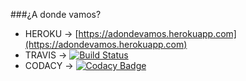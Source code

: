 ###¿A donde vamos? 

* HEROKU -> [https://adondevamos.herokuapp.com](https://adondevamos.herokuapp.com)
* TRAVIS -> [![Build Status](https://travis-ci.org/juanpablocamejo/unq-desapp.svg?branch=master)](https://travis-ci.org/juanpablocamejo/unq-desapp)
* CODACY -> [![Codacy Badge](https://api.codacy.com/project/badge/Grade/f222d5fefe174e17929054448dc993d1)](https://www.codacy.com/app/jp-came/unq-adondevamos?utm_source=github.com&amp;utm_medium=referral&amp;utm_content=juanpablocamejo/unq-adondevamos&amp;utm_campaign=Badge_Grade)

